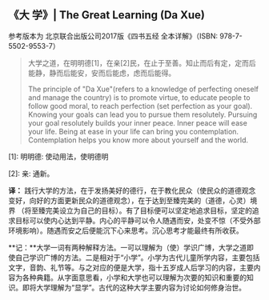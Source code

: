 ## 《大 学》| The Great Learning (Da Xue)

参考版本为 北京联合出版公司2017版《四书五经 全本详解》（ISBN: 978-7-5502-9553-7）



>大学之道，在明明德[1]，在亲[2]民，在止于至善。知止而后有定，定而后能静，静而后能安，安而后能虑，虑而后能得。
>
>The principle of "Da Xue"(refers to a knowledge of perfecting oneself and manage the country) is to promote virtue, to educate people to follow good moral, to reach perfection (set perfection as your goal).  Knowing your goals can lead you to pursue them resolutely. Pursuing your goal resolutely builds your inner peace. Inner peace will ease your life. Being at ease in your life can bring you contemplation. Contemplation helps you know more about yourself and the world.

[1]: 明明德: 使动用法，使明德明

[2]: 亲: 通新。

**译：** 践行大学的方法，在于发扬美好的德行，在于教化民众（使民众的道德观念变好，向好的方面更新民众的道德观念），在于达到至臻完美的（道德，心灵）境界 （将至臻完美设立为自己的目标）。有了目标便可以坚定地追求目标，坚定的追求目标可以使内心达到平静。内心的平静可以令人随遇而安，处变不惊（不受外部环境影响）。随遇而安之后便能沉下心来思考。沉心思考才能最终有所收获。

**记：**大学一词有两种解释方法。一可以理解为（使）学识广博，大学之道即使自己学识广博的方法。二是相对于“小学”。小学为古代儿童所学内容，主要包括文字，音韵、礼节等。与之对应的便是大学，指十五岁成人后学习的内容，主要内容为各种典籍。从字面意思看，小学和大学也可以理解为次要的知识和重要的知识。即将大学理解为“显学”。古代的这种大学主要内容为讨论如何修身治世。



